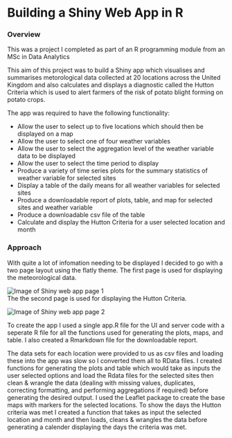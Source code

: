 
# Building a Shiny Web App in R  

### Overview

This was a project I completed as part of an R programming module from an MSc in Data Analytics  

This aim of this project was to build a Shiny app which visualises and summarises metorological data collected at 20 locations across the United Kingdom and also calculates and displays a diagnostic called the Hutton Criteria which is used to alert farmers of the risk of potato blight forming on potato crops.  
  
The app was required to have the following functionality:
- Allow the user to select up to five locations which should then be displayed on a map
- Allow the user to select one of four weather variables
- Allow the user to select the aggregation level of the weather variable data to be displayed
- Allow the user to select the time period to display
- Produce a variety of time series plots for the summary statistics of weather variable for selected sites
- Display a table of the daily means for all weather variables for selected sites
- Produce a downloadable report of plots, table, and map for selected sites and weather variable
- Produce a downloadable csv file of the table
- Calculate and display the Hutton Criteria for a user selected location and month

### Approach  
With quite a lot of infomation needing to be displayed I decided to go with a two page layout using the flatly theme. The first page is used for displaying the meteorological data. 

  
![Image of Shiny web app page 1](https://github.com/MarkMData/portfolio/blob/main/images/Shiny_app_pg1.PNG?raw=true)  
The the second page is used for displaying the Hutton Criteria.  

![Image of Shiny web app page 2](https://github.com/MarkMData/portfolio/blob/main/images/Shiny_app_pg2.PNG?raw=true)  

To create the app I used a single app.R file for the UI and server code with a seperate R file for all the functions used for generating the plots, maps, and table. I also created a Rmarkdown file for the downloadable report.  

The data sets for each location were provided to us as csv files and loading these into the app was slow so I converted them all to RData files. I created functions for generating the plots and table which would take as inputs the user selected options and load the Rdata files for the selected sites then clean & wrangle the data (dealing with missing values, duplicates, correcting formatting, and performing aggregations if required) before generating the desired output.
I used the Leaflet package to create the base maps with markers for the selected locations. To show the days the Hutton criteria was met I created a function that takes as input the selected location and month and then loads, cleans & wrangles the data before generating a calender displaying the days the criteria was met.

